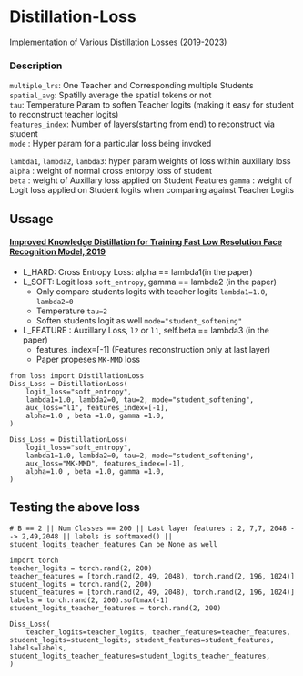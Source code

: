 # Distillation-Loss
Implementation of Various Distillation Losses (2019-2023) 

### Description

`multiple_lrs`: One Teacher and Corresponding multiple Students   
`spatial_avg`: Spatilly average the spatial tokens or not   
`tau`: Temperature Param to soften Teacher logits (making it easy for student to reconstruct teacher logits)  
`features_index`: Number of layers(starting from end) to reconstruct via student  
`mode` : Hyper param for a particular loss being invoked

`lambda1`, `lambda2`, `lambda3`: hyper param weights of loss within auxillary loss   
`alpha` : weight of normal cross entorpy loss of student  
`beta` :  weight of Auxillary loss applied on Student Features 
`gamma` :  weight of Logit loss applied on Student logits when comparing against Teacher Logits 

## Ussage

#### [Improved Knowledge Distillation for Training Fast Low Resolution Face Recognition Model, 2019](https://openaccess.thecvf.com/content_ICCVW_2019/papers/LSR/Wang_Improved_Knowledge_Distillation_for_Training_Fast_Low_Resolution_Face_Recognition_ICCVW_2019_paper.pdf)

 - L_HARD: Cross Entropy Loss: alpha == lambda1(in the paper)  
 - L_SOFT: Logit loss `soft_entropy`, gamma == lambda2 (in the paper)
    - Only compare students logits with teacher logits `lambda1=1.0`, `lambda2=0`
    - Temperature `tau=2`
    - Soften students logit as well `mode="student_softening"`
 - L_FEATURE : Auxillary Loss, `l2` or `l1`, self.beta == lambda3 (in the paper)
    - features_index=[-1] (Features reconstruction only at last layer)
    - Paper propeses `MK-MMD` loss
```
from loss import DistillationLoss
Diss_Loss = DistillationLoss(
    logit_loss="soft_entropy", 
    lambda1=1.0, lambda2=0, tau=2, mode="student_softening",
    aux_loss="l1", features_index=[-1],  
    alpha=1.0 , beta =1.0, gamma =1.0, 
)

Diss_Loss = DistillationLoss(
    logit_loss="soft_entropy", 
    lambda1=1.0, lambda2=0, tau=2, mode="student_softening",
    aux_loss="MK-MMD", features_index=[-1],  
    alpha=1.0 , beta =1.0, gamma =1.0, 
)
```


## Testing the above loss 

```
# B == 2 || Num Classes == 200 || Last layer features : 2, 7,7, 2048 --> 2,49,2048 || labels is softmaxed() || student_logits_teacher_features Can be None as well 

import torch
teacher_logits = torch.rand(2, 200)
teacher_features = [torch.rand(2, 49, 2048), torch.rand(2, 196, 1024)] 
student_logits = torch.rand(2, 200)
student_features = [torch.rand(2, 49, 2048), torch.rand(2, 196, 1024)] 
labels = torch.rand(2, 200).softmax(-1)
student_logits_teacher_features = torch.rand(2, 200)

Diss_Loss(
    teacher_logits=teacher_logits, teacher_features=teacher_features, student_logits=student_logits, student_features=student_features, labels=labels, student_logits_teacher_features=student_logits_teacher_features,
)
```